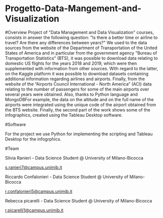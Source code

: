 # Progetto-Data-Mangement-and-Visualization
#Overview
Project of "Data Management and Data Visualization" courses, consists in answer the following question: "Is there a better time or airline to travel? Are there any differences between years?" 
We used to the data sources from the website of the Department of Transportation of the United States of America and in particular from the government agency "Bureau of Transportation Statistics" (BTS), it was possible to download data relating to domestic US flights for the years 2018 and 2019, which were then supplemented with information from other sources. With regard to the latter, on the Kaggle platform it was possible to download datasets containing additional information regarding airlines and airports. Finally, from the website of the “Airports Council International - North America” (ACI) data relating to the number of passengers for some of the main airports over several years were obtained. Also, thanks to Python language and MongoDBFor example, the data on the altitude and on the full name of the airports were integrated using the unique code of the airport obtained from the BTS website. 
Finally, the second part of the work shows some of the infographics, created using the Tableau Desktop software.

#Software

For the project we use Python for implementing the scripting and Tableau Desktop for the infogrphics.

#Team

Silvia Ranieri - Data Science Student @ University of Milano-Bicocca

s.ranieri7@campus.unimib.it

Riccardo Confalonieri - Data Science Student @ University of Milano-Bicocca

r.confalonieri5@campus.unimib.it

Rebecca picarelli - Data Science Student @ University of Milano-Bicocca

r.picarelli1@campus.unimib.it
